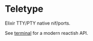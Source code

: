 # Teletype

Elixir TTY/PTY native nif/ports.

See [terminal](https://github.com/samuelventura/terminal) for a modern reactish API.
